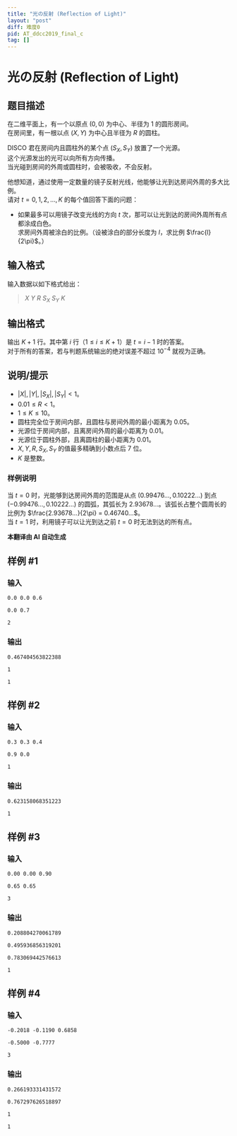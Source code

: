```yaml
---
title: "光の反射 (Reflection of Light)"
layout: "post"
diff: 难度0
pid: AT_ddcc2019_final_c
tag: []
---
```


# 光の反射 (Reflection of Light)

## 题目描述

在二维平面上，有一个以原点 $(0, 0)$ 为中心、半径为 $1$ 的圆形房间。  
在房间里，有一根以点 $(X, Y)$ 为中心且半径为 $R$ 的圆柱。

DISCO 君在房间内且圆柱外的某个点 $(S_X, S_Y)$ 放置了一个光源。  
这个光源发出的光可以向所有方向传播。  
当光碰到房间的外周或圆柱时，会被吸收，不会反射。

他想知道，通过使用一定数量的镜子反射光线，他能够让光到达房间外周的多大比例。  
请对 $t = 0, 1, 2, \ldots, K$ 的每个值回答下面的问题：

- 如果最多可以用镜子改变光线的方向 $t$ 次，那可以让光到达的房间外周所有点都涂成白色。  
  求房间外周被涂白的比例。（设被涂白的部分长度为 $l$，求比例 $\frac{l}{2\pi}$。）

## 输入格式

输入数据以如下格式给出：

> $X$ $Y$ $R$ $S_X$ $S_Y$ $K$

## 输出格式

输出 $K + 1$ 行。其中第 $i$ 行（$1 \leq i \leq K + 1$）是 $t = i - 1$ 时的答案。  
对于所有的答案，若与判题系统输出的绝对误差不超过 $10^{-4}$ 就视为正确。

## 说明/提示

- $|X|, |Y|, |S_X|, |S_Y| < 1$。
- $0.01 \leq R < 1$。
- $1 \leq K \leq 10$。
- 圆柱完全位于房间内部，且圆柱与房间外周的最小距离为 $0.05$。
- 光源位于房间内部，且离房间外周的最小距离为 $0.01$。
- 光源位于圆柱外部，且离圆柱的最小距离为 $0.01$。
- $X, Y, R, S_X, S_Y$ 的值最多精确到小数点后 $7$ 位。
- $K$ 是整数。

### 样例说明

当 $t = 0$ 时，光能够到达房间外周的范围是从点 $(0.99476..., 0.10222...)$ 到点 $(-0.99476..., 0.10222...)$ 的圆弧，其弧长为 $2.93678...$。该弧长占整个圆周长的比例为 $\frac{2.93678...}{2\pi} = 0.46740...$。  
当 $t = 1$ 时，利用镜子可以让光到达之前 $t = 0$ 时无法到达的所有点。

 **本翻译由 AI 自动生成**

## 样例 #1

### 输入

```
0.0 0.0 0.6
0.0 0.7
2
```

### 输出

```
0.467404563822388
1
1
```

## 样例 #2

### 输入

```
0.3 0.3 0.4
0.9 0.0
1
```

### 输出

```
0.623158068351223
1
```

## 样例 #3

### 输入

```
0.00 0.00 0.90
0.65 0.65
3
```

### 输出

```
0.208804270061789
0.495936856319201
0.783069442576613
1
```

## 样例 #4

### 输入

```
-0.2018 -0.1190 0.6858
-0.5000 -0.7777
3
```

### 输出

```
0.266193331431572
0.767297626518897
1
1
```

